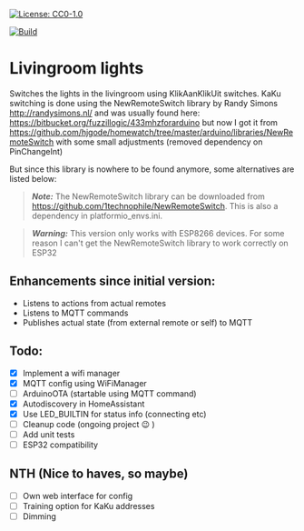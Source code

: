 [![License: CC0-1.0](https://licensebuttons.net/l/zero/1.0/80x15.png)](http://creativecommons.org/publicdomain/zero/1.0/)

[![Build](https://github.com/JoostAB/livingroom-lights/actions/workflows/build.yml/badge.svg)](https://github.com/JoostAB/livingroom-lights/actions/workflows/build.yml)

# Livingroom lights

Switches the lights in the livingroom using KlikAanKlikUit switches.
KaKu switching is done using the NewRemoteSwitch library by Randy Simons http://randysimons.nl/
and was usually found here: https://bitbucket.org/fuzzillogic/433mhzforarduino but now I got
it from https://github.com/hjgode/homewatch/tree/master/arduino/libraries/NewRemoteSwitch with
some small adjustments (removed dependency on PinChangeInt)

But since this library is nowhere to be found anymore, some alternatives are listed below:


> **_Note:_** The NewRemoteSwitch library can be downloaded from https://github.com/1technophile/NewRemoteSwitch. This is also a dependency in platformio_envs.ini.

> **_Warning:_** This version only works with ESP8266 devices. For some reason I can't get the NewRemoteSwitch library to work correctly on ESP32

## Enhancements since initial version:

- Listens to actions from actual remotes
- Listens to MQTT commands
- Publishes actual state (from external remote or self) to MQTT

## Todo:

- [X] Implement a wifi manager
- [X] MQTT config using WiFiManager
- [ ] ArduinoOTA (startable using MQTT command)
- [X] Autodiscovery in HomeAssistant
- [X] Use LED_BUILTIN for status info (connecting etc)
- [ ] Cleanup code (ongoing project :wink: )
- [ ] Add unit tests
- [ ] ESP32 compatibility

## NTH (Nice to haves, so maybe)
- [ ] Own web interface for config
- [ ] Training option for KaKu addresses
- [ ] Dimming
